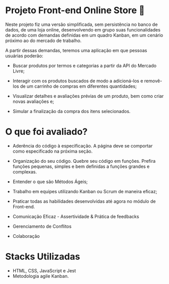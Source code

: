 # Projeto Front-end Online Store 🛒

Neste projeto fiz uma versão simplificada, sem persistência no banco de dados, de uma loja online, desenvolvendo em grupo suas funcionalidades de acordo com demandas definidas em um quadro Kanban, em um cenário próximo ao do mercado de trabalho.

A partir dessas demandas, teremos uma aplicação em que pessoas usuárias poderão:

- Buscar produtos por termos e categorias a partir da API do Mercado Livre;

- Interagir com os produtos buscados de modo a adicioná-los e removê-los de um carrinho de compras em diferentes quantidades;

- Visualizar detalhes e avaliações prévias de um produto, bem como criar novas avaliações e;

- Simular a finalização da compra dos itens selecionados.

# O que foi avaliado? 

- Aderência do código à especificação. A página deve se comportar como especificado na próxima seção.

- Organização do seu código. Quebre seu código em funções. Prefira funções pequenas, simples e bem definidas a funções grandes e complexas.

- Entender o que são Métodos Ágeis;

- Trabalho em equipes utilizando Kanban ou Scrum de maneira eficaz;

- Praticar todas as habilidades desenvolvidas até agora no módulo de Front-end.

- Comunicação Eficaz - Assertividade & Prática de feedbacks

- Gerenciamento de Conflitos

- Colaboração


# Stacks Utilizadas

- HTML, CSS, JavaScript e Jest
- Metodologia agile Kanban.
